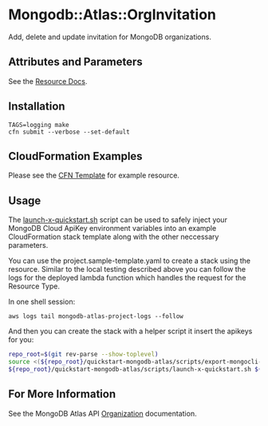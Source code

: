 # Mongodb::Atlas::OrgInvitation

Add, delete and update invitation for MongoDB organizations.

## Attributes and Parameters

See the [Resource Docs](./docs/README.md).

## Installation

```
TAGS=logging make
cfn submit --verbose --set-default
```

## CloudFormation Examples

Please see the [CFN Template](https://github.com/mongodb/mongodbatlas-cloudformation-resources/blob/master/examples/org-invitation/org-invitation-sample.json) for example resource.

## Usage

The [launch-x-quickstart.sh](https://github.com/aws-quickstart/quickstart-mongodb-atlas/blob/8cd6e87ed36f467202432eed170a25ff10abf566/scripts/launch-x-quickstart.sh) script
can be used to safely inject your MongoDB Cloud ApiKey environment variables into an example
CloudFormation stack template along with the other neccessary parameters.

You can use the project.sample-template.yaml to create a stack using the resource.
Similar to the local testing described above you can follow the logs for the deployed
lambda function which handles the request for the Resource Type.

In one shell session:
```
aws logs tail mongodb-atlas-project-logs --follow
```

And then you can create the stack with a helper script it insert the apikeys for you:


```bash
repo_root=$(git rev-parse --show-toplevel)
source <(${repo_root}/quickstart-mongodb-atlas/scripts/export-mongocli-config.py)
${repo_root}/quickstart-mongodb-atlas/scripts/launch-x-quickstart.sh ${repo_root}/cfn-resources/project/test/project.sample-template.yaml SampleProject1 ParameterKey=OrgId,ParameterValue=${ATLAS_ORG_ID}
```

## For More Information

See the MongoDB Atlas API [Organization](https://www.mongodb.com/docs/atlas/reference/api-resources-spec/#tag/Organizations) documentation.
